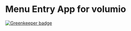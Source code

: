 # Menu Entry App for volumio

[![Greenkeeper badge](https://badges.greenkeeper.io/yfr/volumio-menu.svg)](https://greenkeeper.io/)


